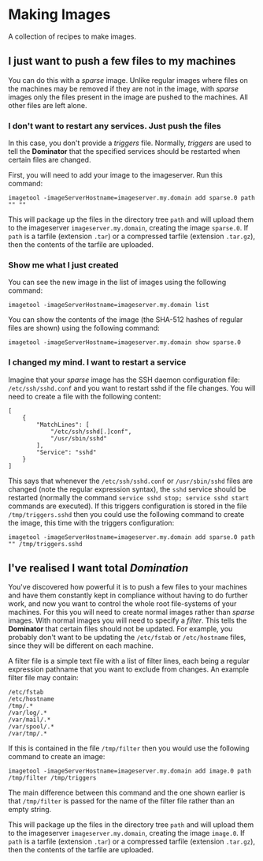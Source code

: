 # Making Images
A collection of recipes to make images.

## I just want to push a few files to my machines
You can do this with a *sparse* image. Unlike regular images where files on the
machines may be removed if they are not in the image, with *sparse* images only
the files present in the image are pushed to the machines. All other files are
left alone.

### I don't want to restart any services. Just push the files
In this case, you don't provide a *triggers* file. Normally, *triggers* are used
to tell the **Dominator** that the specified services should be restarted when
certain files are changed.

First, you will need to add your image to the imageserver. Run this command:

```
imagetool -imageServerHostname=imageserver.my.domain add sparse.0 path "" ""
```

This will package up the files in the directory tree `path` and will upload them
to the imageserver `imageserver.my.domain`, creating the image `sparse.0`.
If `path` is a tarfile (extension `.tar`) or a compressed tarfile (extension
`.tar.gz`), then the contents of the tarfile are uploaded.

### Show me what I just created
You can see the new image in the list of images using the following command:

```
imagetool -imageServerHostname=imageserver.my.domain list
```

You can show the contents of the image (the SHA-512 hashes of regular files are
shown) using the following command:

```
imagetool -imageServerHostname=imageserver.my.domain show sparse.0
```

### I changed my mind. I want to restart a service
Imagine that your *sparse* image has the SSH daemon configuration file:
`/etc/ssh/sshd.conf` and you want to restart sshd if the file changes. You will
need to create a file with the following content:

```
[
    {
        "MatchLines": [
            "/etc/ssh/sshd[.]conf",
            "/usr/sbin/sshd"
        ],
        "Service": "sshd"
    }
]
```

This says that whenever the `/etc/ssh/sshd.conf` or `/usr/sbin/sshd` files are
changed (note the regular expression syntax), the `sshd` service should be
restarted (normally the command `service sshd stop; service sshd start` commands
are executed). If this triggers configuration is stored in the file
`/tmp/triggers.sshd` then you could use the following command to create the
image, this time with the triggers configuration:

```
imagetool -imageServerHostname=imageserver.my.domain add sparse.0 path "" /tmp/triggers.sshd
```

## I've realised I want total *Domination*
You've discovered how powerful it is to push a few files to your machines and
have them constantly kept in compliance without having to do further work, and
now you want to control the whole root file-systems of your machines. For this
you will need to create normal images rather than *sparse* images. With normal
images you will need to specify a *filter*. This tells the **Dominator** that
certain files should not be updated. For example, you probably don't want to be
updating the `/etc/fstab` or `/etc/hostname` files, since they will be different
on each machine.

A filter file is a simple text file with a list of filter lines, each being a
regular expression pathname that you want to exclude from changes. An example
filter file may contain:

```
/etc/fstab
/etc/hostname
/tmp/.*
/var/log/.*
/var/mail/.*
/var/spool/.*
/var/tmp/.*
```

If this is contained in the file `/tmp/filter` then you would use the following
command to create an image:

```
imagetool -imageServerHostname=imageserver.my.domain add image.0 path /tmp/filter /tmp/triggers
```

The main difference between this command and the one shown earlier is that
`/tmp/filter` is passed for the name of the filter file rather than an empty
string.

This will package up the files in the directory tree `path` and will upload them
to the imageserver `imageserver.my.domain`, creating the image `image.0`.
If `path` is a tarfile (extension `.tar`) or a compressed tarfile (extension
`.tar.gz`), then the contents of the tarfile are uploaded.
